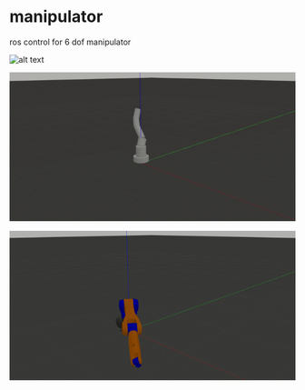 # manipulator
ros control for 6 dof manipulator

![alt text](https://github.com/jimohafeezco/manipulator/blob/master/media/control_one_joint.gif)

![alt text](https://github.com/jimohafeezco/manipulator/blob/master/media/third.gif)

![alt text](https://github.com/jimohafeezco/manipulator/blob/master/media/kuka.gif)
